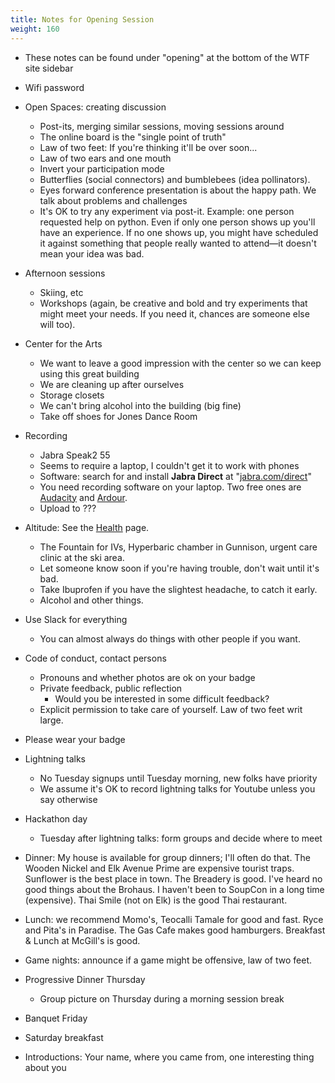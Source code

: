 ```yaml
---
title: Notes for Opening Session
weight: 160
---
```


- These notes can be found under "opening" at the bottom of the WTF site sidebar

- Wifi password

- Open Spaces: creating discussion
  - Post-its, merging similar sessions, moving sessions around
  - The online board is the "single point of truth"
  - Law of two feet: If you're thinking it'll be over soon...
  - Law of two ears and one mouth
  - Invert your participation mode
  - Butterflies (social connectors) and bumblebees (idea pollinators).
  - Eyes forward conference presentation is about the happy path. We talk about problems and challenges
  - It's OK to try any experiment via post-it. Example: one person requested help on python.
    Even if only one person shows up you'll have an experience. If no one shows up,
    you might have scheduled it against something that people really
    wanted to attend&mdash;it doesn't mean your idea was bad.

- Afternoon sessions
  - Skiing, etc
  - Workshops (again, be creative and bold and try experiments that might meet
    your needs. If you need it, chances are someone else will too).

- Center for the Arts
  - We want to leave a good impression with the center so we can keep using this great building
  - We are cleaning up after ourselves
  - Storage closets
  - We can't bring alcohol into the building (big fine)
  - Take off shoes for Jones Dance Room

- Recording
  - Jabra Speak2 55
  - Seems to require a laptop, I couldn't get it to work with phones
  - Software: search for and install **Jabra Direct** at "[jabra.com/direct](https://www.jabra.com/direct)"
  - You need recording software on your laptop. Two free ones are [Audacity](https://www.audacityteam.org/) and [Ardour](https://ardour.org/).
  - Upload to ???

- Altitude: See the [Health](/health) page.
  - The Fountain for IVs, Hyperbaric chamber in Gunnison, urgent care clinic at the ski area.
  - Let someone know soon if you're having trouble, don't wait until it's bad.
  - Take Ibuprofen if you have the slightest headache, to catch it early.
  - Alcohol and other things.

- Use Slack for everything
  - You can almost always do things with other people if you want.

- Code of conduct, contact persons
  - Pronouns and whether photos are ok on your badge
  - Private feedback, public reflection
    - Would you be interested in some difficult feedback?
  - Explicit permission to take care of yourself.
    Law of two feet writ large.

- Please wear your badge

- Lightning talks
  - No Tuesday signups until Tuesday morning, new folks have priority
  - We assume it's OK to record lightning talks for Youtube unless you say otherwise

- Hackathon day
  - Tuesday after lightning talks: form groups and decide where to meet

- Dinner: My house is available for group dinners; I'll often do that.
  The Wooden Nickel and Elk Avenue Prime are expensive tourist traps.
  Sunflower is the best place in town.
  The Breadery is good.
  I've heard no good things about the Brohaus.
  I haven't been to SoupCon in a long time (expensive).
  Thai Smile (not on Elk) is the good Thai restaurant.

- Lunch: we recommend Momo's, Teocalli Tamale for good and fast. Ryce and Pita's in Paradise.
  The Gas Cafe makes good hamburgers.
  Breakfast & Lunch at McGill's is good.

- Game nights: announce if a game might be offensive, law of two feet.

- Progressive Dinner Thursday
  - Group picture on Thursday during a morning session break

- Banquet Friday

- Saturday breakfast

- Introductions: Your name, where you came from, one interesting thing about you
